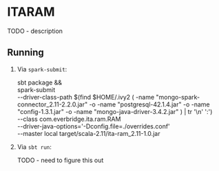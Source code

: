 ITARAM
======

TODO - description

Running
-------

1. Via `spark-submit`:

    sbt package && \
    spark-submit \
        --driver-class-path $(find $HOME/.ivy2 \( -name "mongo-spark-connector_2.11-2.2.0.jar" -o -name "postgresql-42.1.4.jar" -o -name "config-1.3.1.jar" -o -name "mongo-java-driver-3.4.2.jar" \) | tr '\n' ':') \
        --class com.everbridge.ita.ram.RAM \
        --driver-java-options='-Dconfig.file=./overrides.conf' \
        --master local target/scala-2.11/ita-ram_2.11-1.0.jar

2. Via `sbt run`:

    TODO - need to figure this out
